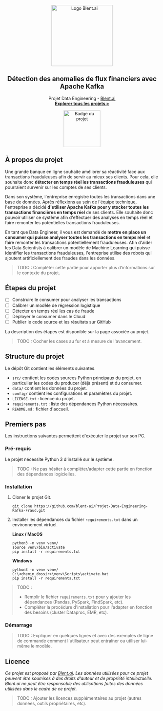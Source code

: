 <div align="center">
  <a href="https://blent.ai">
    <img src="https://blent-static-media.s3.eu-west-3.amazonaws.com/images/logo/logo_blent_300x.png" alt="Logo Blent.ai" width="200" />
  </a>

  <h2 align="center">Détection des anomalies de flux financiers avec Apache Kafka</h2>

  <p align="center">
    Projet Data Engineering - <a href="https://blent.ai">Blent.ai</a>
    <br />
    <a href="https://blent.ai/app/projects" target="_blank"><strong>Explorer tous les projets »</strong></a>
</div>

<div align="center"><img src="https://blent-static-media.s3.eu-west-3.amazonaws.com/images/projects/badge_kafka_fraud.svg" width="120" alt="Badge du projet" /></div>

## À propos du projet

Une grande banque en ligne souhaite améliorer sa réactivité face aux transactions frauduleuses afin de servir au mieux ses clients. Pour cela, elle souhaite donc **détecter en temps réel les transactions frauduleuses** qui pourraient survenir sur les comptes de ses clients.

Dans son système, l'entreprise enregistre toutes les transactions dans une base de données. Après réflexions au sein de l'équipe technique, l'entreprise a décidé **d'utiliser Apache Kafka pour y stocker toutes les transactions financières en temps réel** de ses clients. Elle souhaite donc pouvoir utiliser ce système afin d'effectuer des analyses en temps réel et faire remonter les potentielles transactions frauduleuses.

En tant que Data Engineer, il vous est demandé de **mettre en place un consumer qui puisse analyser toutes les transactions en temps réel** et faire remonter les transactions potentiellement frauduleuses. Afin d'aider les Data Scientists à calibrer un modèle de Machine Learning qui puisse identifier les transactions frauduleuses, l'entreprise utilise des robots qui ajoutent artificiellement des fraudes dans les données.

> TODO : Compléter cette partie pour apporter plus d'informations sur le contexte du projet.

## Étapes du projet

- [ ] Construire le consumer pour analyser les transactions
- [ ] Calibrer un modèle de régression logistique
- [ ] Détecter en temps réel les cas de fraude
- [ ] Déployer le consumer dans le Cloud
- [ ] Publier le code source et les résultats sur GitHub

La description des étapes est disponible sur la page associée au projet.

> TODO : Cocher les cases au fur et à mesure de l'avancement.

## Structure du projet

Le dépôt Git contient les éléments suivantes.

- `src/` contient les codes sources Python principaux du projet, en particulier les codes du producer (déjà présent) et du consumer.
- `data/` contient les données du projet.
- `config/` contient les configurations et paramètres du projet.
- `LICENSE.txt` : licence du projet.
- `requirements.txt` : liste des dépendances Python nécessaires.
- `README.md` : fichier d'accueil.

## Premiers pas

Les instructions suivantes permettent d'exécuter le projet sur son PC.

### Pré-requis

Le projet nécessite Python 3 d'installé sur le système.

> TODO : Ne pas hésiter à compléter/adapter cette partie en fonction des dépendances logicielles.

### Installation

1. Cloner le projet Git.
	```
	git clone https://github.com/blent-ai/Projet-Data-Engineering-Kafka-Fraud.git
	```
2. Installer les dépendances du fichier `requirements.txt` dans un environnement virtuel.

	**Linux / MacOS**
	```
	python3 -m venv venv/
	source venv/bin/activate
	pip install -r requirements.txt
	```
	**Windows**
	```
	python3 -m venv venv/
	C:\<chemin_dossir>\venv\Scripts\activate.bat
	pip install -r requirements.txt
	```

> TODO :
> - Remplir le fichier `requirements.txt` pour y ajouter les dépendances (Pandas, PySpark, FindSpark, etc).
> - Compléter la procédure d'installation pour l'adapter en fonction des besoins (cluster Dataproc, EMR, etc).

### Démarrage

> TODO : Expliquer en quelques lignes et avec des exemples de ligne de commande comment l'utilisateur peut entraîner ou utiliser lui-même le modèle. 

## Licence

*Ce projet est proposé par <a href="https://blent.ai">Blent.ai</a>. Les données utilisées pour ce projet peuvent être soumises à des droits d'auteur et de propriété intellectuelle. Blent.ai ne peut être responsable des utilisations faites des données utilisées dans le cadre de ce projet.*

> TODO : Ajouter les licences supplémentaires au projet (autres données, outils propriétaires, etc).
